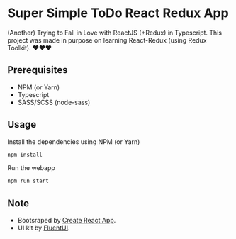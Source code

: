 # Super Simple ToDo React Redux App
(Another) Trying to Fall in Love with ReactJS (+Redux) in Typescript. This project was made in purpose on learning React-Redux (using Redux Toolkit). ♥♥♥

## Prerequisites
- NPM (or Yarn)
- Typescript
- SASS/SCSS (node-sass)

## Usage
Install the dependencies using NPM (or Yarn)
```sh
npm install
```

Run the webapp
```sh
npm run start
```

## Note
- Bootsraped by [Create React App](https://github.com/facebook/create-react-app).
- UI kit by [FluentUI](https://developer.microsoft.com/en-us/fluentui).


